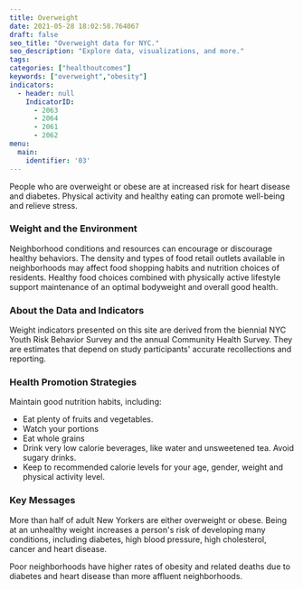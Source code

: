 ```yaml
---
title: Overweight
date: 2021-05-28 18:02:58.764067
draft: false
seo_title: "Overweight data for NYC."
seo_description: "Explore data, visualizations, and more."
tags: 
categories: ["healthoutcomes"]
keywords: ["overweight","obesity"]
indicators:
  - header: null
    IndicatorID:
      - 2063
      - 2064
      - 2061
      - 2062
menu:
  main:
    identifier: '03'
---
```


People who are overweight or obese are at increased risk for heart disease and diabetes. Physical activity and healthy eating can promote well-being and relieve stress.

### Weight and the Environment

Neighborhood conditions and resources can encourage or discourage healthy behaviors. The density and types of food retail outlets available in neighborhoods may affect food shopping habits and nutrition choices of residents. Healthy food choices combined with physically active lifestyle support maintenance of an optimal bodyweight and overall good health.

### About the Data and Indicators

Weight indicators presented on this site are derived from the biennial NYC Youth Risk Behavior Survey and the annual Community Health Survey. They are estimates that depend on study participants' accurate recollections and reporting.

### Health Promotion Strategies

Maintain good nutrition habits, including:

* Eat plenty of fruits and vegetables.
* Watch your portions
* Eat whole grains
* Drink very low calorie beverages, like water and unsweetened tea. Avoid sugary drinks.
* Keep to recommended calorie levels for your age, gender, weight and physical activity level.

### Key Messages

More than half of adult New Yorkers are either overweight or obese. Being at an unhealthy weight increases a person's risk of developing many conditions, including diabetes, high blood pressure, high cholesterol, cancer and heart disease.

Poor neighborhoods have higher rates of obesity and related deaths due to diabetes and heart disease than more affluent neighborhoods.
